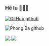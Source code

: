### Hê lu 👋👋👋

[![GitHub](https://i.stack.imgur.com/tskMh.png) github](https://github.com/phongtapcode)


![Phong Ba github](https://github-readme-stats.vercel.app/api?username=phongtapcode&show_icons=true&theme=tokyonight&hide=contribs,prs,issues)

<a href="https://github.com/phongtapcode/DSA_PTIT-2023">
  <!-- Change the `github-readme-stats.anuraghazra1.vercel.app` to `github-readme-stats.vercel.app`  -->
  <img align="center" src="https://github-readme-stats.anuraghazra1.vercel.app/api/pin/?username=phongtapcode&repo=DSA_PTIT-2023&theme=radical" />
</a>    
<a href="https://github.com/phongtapcode/nhac-NguyenBaPhong">
  <!-- Change the `github-readme-stats.anuraghazra1.vercel.app` to `github-readme-stats.vercel.app`  -->
  <img align="center" src="https://github-readme-stats.anuraghazra1.vercel.app/api/pin/?username=phongtapcode&repo=nhac-NguyenBaPhong&theme=dark" />
</a>
